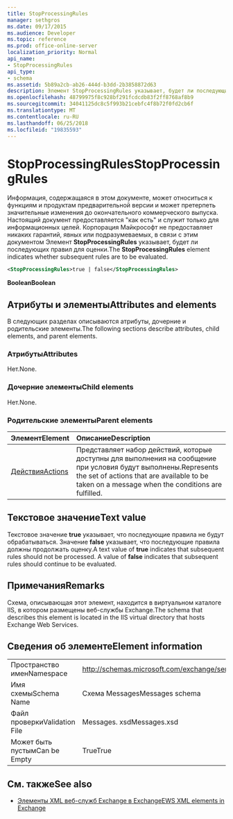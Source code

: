 ```yaml
---
title: StopProcessingRules
manager: sethgros
ms.date: 09/17/2015
ms.audience: Developer
ms.topic: reference
ms.prod: office-online-server
localization_priority: Normal
api_name:
- StopProcessingRules
api_type:
- schema
ms.assetid: 5b89a2cb-ab26-444d-b3dd-2b3858872d63
description: Элемент StopProcessingRules указывает, будет ли последующих правил для оценки.
ms.openlocfilehash: 48799975f8c928bf291fcdcdb83f2ff8768af8b9
ms.sourcegitcommit: 34041125dc8c5f993b21cebfc4f8b72f0fd2cb6f
ms.translationtype: MT
ms.contentlocale: ru-RU
ms.lasthandoff: 06/25/2018
ms.locfileid: "19835593"
---
```

# <a name="stopprocessingrules"></a><span data-ttu-id="dd18f-103">StopProcessingRules</span><span class="sxs-lookup"><span data-stu-id="dd18f-103">StopProcessingRules</span></span>

<span data-ttu-id="dd18f-104">Информация, содержащаяся в этом документе, может относиться к функциям и продуктам предварительной версии и может претерпеть значительные изменения до окончательного коммерческого выпуска. Настоящий документ предоставляется "как есть" и служит только для информационных целей. Корпорация Майкрософт не предоставляет никаких гарантий, явных или подразумеваемых, в связи с этим документом Элемент **StopProcessingRules** указывает, будет ли последующих правил для оценки.</span><span class="sxs-lookup"><span data-stu-id="dd18f-104">The **StopProcessingRules** element indicates whether subsequent rules are to be evaluated.</span></span> 
  
```XML
<StopProcessingRules>true | false</StopProcessingRules>
```

 <span data-ttu-id="dd18f-105">**Boolean**</span><span class="sxs-lookup"><span data-stu-id="dd18f-105">**Boolean**</span></span>
## <a name="attributes-and-elements"></a><span data-ttu-id="dd18f-106">Атрибуты и элементы</span><span class="sxs-lookup"><span data-stu-id="dd18f-106">Attributes and elements</span></span>

<span data-ttu-id="dd18f-107">В следующих разделах описываются атрибуты, дочерние и родительские элементы.</span><span class="sxs-lookup"><span data-stu-id="dd18f-107">The following sections describe attributes, child elements, and parent elements.</span></span>
  
### <a name="attributes"></a><span data-ttu-id="dd18f-108">Атрибуты</span><span class="sxs-lookup"><span data-stu-id="dd18f-108">Attributes</span></span>

<span data-ttu-id="dd18f-109">Нет.</span><span class="sxs-lookup"><span data-stu-id="dd18f-109">None.</span></span>
  
### <a name="child-elements"></a><span data-ttu-id="dd18f-110">Дочерние элементы</span><span class="sxs-lookup"><span data-stu-id="dd18f-110">Child elements</span></span>

<span data-ttu-id="dd18f-111">Нет.</span><span class="sxs-lookup"><span data-stu-id="dd18f-111">None.</span></span>
  
### <a name="parent-elements"></a><span data-ttu-id="dd18f-112">Родительские элементы</span><span class="sxs-lookup"><span data-stu-id="dd18f-112">Parent elements</span></span>

|<span data-ttu-id="dd18f-113">**Элемент**</span><span class="sxs-lookup"><span data-stu-id="dd18f-113">**Element**</span></span>|<span data-ttu-id="dd18f-114">**Описание**</span><span class="sxs-lookup"><span data-stu-id="dd18f-114">**Description**</span></span>|
|:-----|:-----|
|[<span data-ttu-id="dd18f-115">Действия</span><span class="sxs-lookup"><span data-stu-id="dd18f-115">Actions</span></span>](actions.md) <br/> |<span data-ttu-id="dd18f-116">Представляет набор действий, которые доступны для выполнения на сообщение при условия будут выполнены.</span><span class="sxs-lookup"><span data-stu-id="dd18f-116">Represents the set of actions that are available to be taken on a message when the conditions are fulfilled.</span></span>  <br/> |
   
## <a name="text-value"></a><span data-ttu-id="dd18f-117">Текстовое значение</span><span class="sxs-lookup"><span data-stu-id="dd18f-117">Text value</span></span>

<span data-ttu-id="dd18f-p101">Текстовое значение **true** указывает, что последующие правила не будут обрабатываться. Значение **false** указывает, что последующие правила должны продолжать оценку.</span><span class="sxs-lookup"><span data-stu-id="dd18f-p101">A text value of **true** indicates that subsequent rules should not be processed. A value of **false** indicates that subsequent rules should continue to be evaluated.</span></span> 
  
## <a name="remarks"></a><span data-ttu-id="dd18f-120">Примечания</span><span class="sxs-lookup"><span data-stu-id="dd18f-120">Remarks</span></span>

<span data-ttu-id="dd18f-121">Схема, описывающая этот элемент, находится в виртуальном каталоге IIS, в котором размещены веб-службы Exchange.</span><span class="sxs-lookup"><span data-stu-id="dd18f-121">The schema that describes this element is located in the IIS virtual directory that hosts Exchange Web Services.</span></span>
  
## <a name="element-information"></a><span data-ttu-id="dd18f-122">Сведения об элементе</span><span class="sxs-lookup"><span data-stu-id="dd18f-122">Element information</span></span>

|||
|:-----|:-----|
|<span data-ttu-id="dd18f-123">Пространство имен</span><span class="sxs-lookup"><span data-stu-id="dd18f-123">Namespace</span></span>  <br/> |http://schemas.microsoft.com/exchange/services/2006/messages  <br/> |
|<span data-ttu-id="dd18f-124">Имя схемы</span><span class="sxs-lookup"><span data-stu-id="dd18f-124">Schema Name</span></span>  <br/> |<span data-ttu-id="dd18f-125">Схема Messages</span><span class="sxs-lookup"><span data-stu-id="dd18f-125">Messages schema</span></span>  <br/> |
|<span data-ttu-id="dd18f-126">Файл проверки</span><span class="sxs-lookup"><span data-stu-id="dd18f-126">Validation File</span></span>  <br/> |<span data-ttu-id="dd18f-127">Messages. xsd</span><span class="sxs-lookup"><span data-stu-id="dd18f-127">Messages.xsd</span></span>  <br/> |
|<span data-ttu-id="dd18f-128">Может быть пустым</span><span class="sxs-lookup"><span data-stu-id="dd18f-128">Can be Empty</span></span>  <br/> |<span data-ttu-id="dd18f-129">True</span><span class="sxs-lookup"><span data-stu-id="dd18f-129">True</span></span>  <br/> |
   
## <a name="see-also"></a><span data-ttu-id="dd18f-130">См. также</span><span class="sxs-lookup"><span data-stu-id="dd18f-130">See also</span></span>



- [<span data-ttu-id="dd18f-131">Элементы XML веб-служб Exchange в Exchange</span><span class="sxs-lookup"><span data-stu-id="dd18f-131">EWS XML elements in Exchange</span></span>](ews-xml-elements-in-exchange.md)

